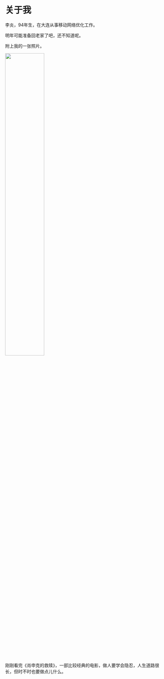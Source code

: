 # 关于我

李炎，94年生，在大连从事移动网络优化工作。

明年可能准备回老家了吧，还不知道呢。

附上我的一张照片。

<img src="https://images.shiguangping.com/imgs/201911/IMG_52d80c.jpg" width=50%>  

刚刚看完《肖申克的救赎》，一部比较经典的电影，做人要学会隐忍，人生道路很长，但时不时也要做点儿什么。
